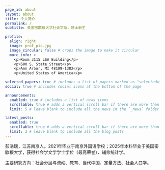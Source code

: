 ```yaml
---
page_id: about
layout: about
title: 个人简介
permalink: /
subtitle: 美国密歇根大学社会学系，博士新生

profile:
  align: right
  image: prof_pic.jpg
  image_circular: false # crops the image to make it circular
  more_info: >
    <p>Room 3115 LSA Building</p>
    <p>500 S. State Street</p>
    <p>Ann Arbor, MI 48109-1382</p>
    <p>United States of America</p>

selected_papers: true # includes a list of papers marked as "selected={true}"
social: true # includes social icons at the bottom of the page

announcements:
  enabled: true # includes a list of news items
  scrollable: true # adds a vertical scroll bar if there are more than 3 news items
  limit: 5 # leave blank to include all the news in the `_news` folder

latest_posts:
  enabled: true
  scrollable: true # adds a vertical scroll bar if there are more than 3 new posts items
  limit: 3 # leave blank to include all the blog posts
---
```


彭浩瑞，江苏南京人。2021年毕业于南京外国语学校；2025年本科毕业于美国密歇根大学，获得社会学文学学士学位（最高荣誉）、辅修统计学。

主要研究方向：社会分层与流动、教育、当代中国、定量方法、社会人口学。
